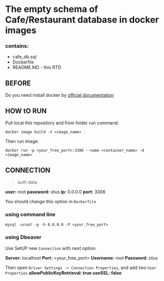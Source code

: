 # The empty schema of Cafe/Restaurant database in docker images

### contains:

* cafe_db.sql
* Dockerfile
* README.MD - this RTD

## BEFORE

Do you need install docker by [official documentation](https://docs.docker.com/install/linux/docker-ce/ubuntu/)


## HOW tO RUN

Pull local this repository and from folder run command:

```
docker image build -t <image_name> .
```

Then run image:

```
docker run -p <your_free_port>:3306 --name <container_name> -d <image_name>
```

## CONNECTION

> auth data

**user:** root
**password:** otus
**ip:** 0.0.0.0
**port:** 3306

You should change this option in `Dockerfile`


### using command line

```
mysql -uroot -p -h 0.0.0.0 -P <your_free_port>
```

### using Dbeaver

Use SetUP new `Connection` with next option:

**Server:** localhost
**Port:** <your_free_port>
**Username:** root
**Password:** otus

Then open `Driver Settings -> Connection Properties`, and add two `User Properties`
**allowPublicKeyRetrieval: true
useSSL: false**